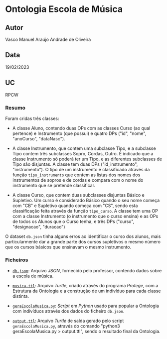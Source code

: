 # Ontologia Escola de Música

## Autor
Vasco Manuel Araújo Andrade de Oliveira

## Data
19/02/2023

## UC
RPCW

### Resumo

Foram cridas três classes:

- A classe Aluno, contendo duas OPs com as classes Curso (ao qual pertence) e Instrumento (que possui) e quatro DPs ("id", "nome", "anoCurso", "dataNasc").

- A classe Instrumento, que contem uma subclasse Tipo, e a subclasse Tipo contem três subclasses Sopro, Cordas, Outro. É indicado que a classe Instrumento só
poderá ter um Tipo, e as diferentes subclasses de Tipo são disjuntas. A classe tem duas DPs ("id_instrumento", "instrumento"). O tipo de um instrumento é classificado
através da função `tipo_instrumento` que contem as listas dos nomes dos instrumentos de sopros e de cordas e compara com o nome do instrumento que se pretende classificar.

- A classe Curso, que contem duas subclasses disjuntas Básico e Supletivo. Um curso é considerado Básico quando o seu nome começa com "CB" e Supletivo quando começa com
"CS", sendo esta classificação feita através da função `tipo_curso`. A classe tem uma OP com a classe Instrumento (o instrumento que o curso ensina) e as OPs de todos os 
Alunos que o Curso tenha, e três DPs ("curso", "designacao", "duracao")

O dataset `db.json` tinha alguns erros ao identificar o curso dos alunos, mais particularmente dar a grande parte dos cursos supletivos o mesmo número que os cursos básicos
que ensinavam o mesmo instrumento.

### Ficheiros

- [`db.json`](db.json): Arquivo *JSON*, fornecido pelo professor, contendo dados sobre a escola de música. 

- [`musica.ttl`](musica.ttl): Arquivo *Turtle*, criado através do programa *Protege*, com a Estrutura da Ontologia e a construção de um indivíduo para cada classe distinta.

- [`geraEscolaMusica.py`](geraEscolaMusica.py): *Script* em *Python* usado para popular a Ontologia com indivíduos através dos dados do ficheiro `db.json`.

- [`output.ttl`](output.ttl): Arquivo *Turtle* de saída gerado pelo script `geraEscolaMusica.py`, através do comando "python3 geraEscolaMusica.py > output.ttl", sendo o resultado final da Ontologia.


